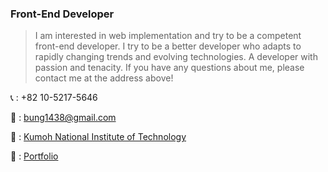 ### Front-End Developer

> I am interested in web implementation and try to be a competent front-end developer. 
> I try to be a better developer who adapts to rapidly changing trends and evolving technologies.
> A developer with passion and tenacity.
> If you have any questions about me, please contact me at the address above!

📞 : +82 10-5217-5646

📩 : bung1438@gmail.com

🏫 : [Kumoh National Institute of Technology](https://www.kumoh.ac.kr/ko/index.do)

🧑 : [Portfolio](https://gunwoongpark.github.io/portfolio/)
